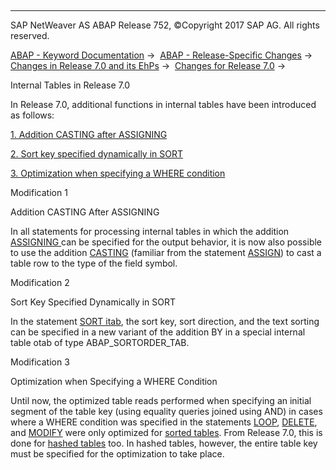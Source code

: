   

* * *

SAP NetWeaver AS ABAP Release 752, ©Copyright 2017 SAP AG. All rights reserved.

[ABAP - Keyword Documentation](javascript:call_link\('abenabap.htm'\)) →  [ABAP - Release-Specific Changes](javascript:call_link\('abennews.htm'\)) →  [Changes in Release 7.0 and its EhPs](javascript:call_link\('abennews-70_ehps.htm'\)) →  [Changes for Release 7.0](javascript:call_link\('abennews-70.htm'\)) → 

Internal Tables in Release 7.0

In Release 7.0, additional functions in internal tables have been introduced as follows:

[1\. Addition CASTING after ASSIGNING](#!ABAP_MODIFICATION_1@1@)

[2\. Sort key specified dynamically in SORT](#!ABAP_MODIFICATION_2@2@)

[3\. Optimization when specifying a WHERE condition](#!ABAP_MODIFICATION_3@3@)

Modification 1

Addition CASTING After ASSIGNING

In all statements for processing internal tables in which the addition [ASSIGNING <fs>](javascript:call_link\('abapread_table_outdesc.htm'\)) can be specified for the output behavior, it is now also possible to use the addition [CASTING](javascript:call_link\('abapassign_casting.htm'\)) (familiar from the statement [ASSIGN](javascript:call_link\('abapassign.htm'\))) to cast a table row to the type of the field symbol.

Modification 2

Sort Key Specified Dynamically in SORT

In the statement [SORT itab](javascript:call_link\('abapsort_itab.htm'\)), the sort key, sort direction, and the text sorting can be specified in a new variant of the addition BY in a special internal table otab of type ABAP\_SORTORDER\_TAB.

Modification 3

Optimization when Specifying a WHERE Condition

Until now, the optimized table reads performed when specifying an initial segment of the table key (using equality queries joined using AND) in cases where a WHERE condition was specified in the statements [LOOP](javascript:call_link\('abaploop_at_itab_cond.htm'\)), [DELETE](javascript:call_link\('abapdelete_itab_lines.htm'\)), and [MODIFY](javascript:call_link\('abapmodify_itab_multiple.htm'\)) were only optimized for [sorted tables](javascript:call_link\('abensorted_table_glosry.htm'\) "Glossary Entry"). From Release 7.0, this is done for [hashed tables](javascript:call_link\('abenhashed_table_glosry.htm'\) "Glossary Entry") too. In hashed tables, however, the entire table key must be specified for the optimization to take place.